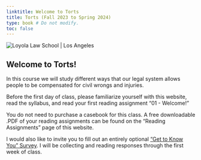 ```yaml
---
linktitle: Welcome to Torts
title: Torts (Fall 2023 to Spring 2024)
type: book # Do not modify.
toc: false
---
```

![Loyola Law School | Los Angeles](lls_banner.gif)

## Welcome to Torts!

In this course we will study different ways that our legal system allows people to be compensated for civil wrongs and injuries.

Before the first day of class, please familiarize yourself with this website, read the syllabus, and read your first reading assignment “01 - Welcome!” 

You do not need to purchase a casebook for this class. A free downloadable .PDF of your reading assignments can be found on the “Reading Assignments” page of this website. 

I would also like to invite you to fill out an entirely optional [“Get to Know You” Survey](https://forms.gle/fCUAo6Z3AA5HYEcb7). I will be collecting and reading responses through the first week of class.